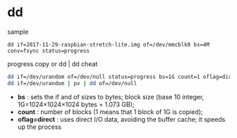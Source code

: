 
# dd

sample

```
dd if=2017-11-29-raspbian-stretch-lite.img of=/dev/mmcblk0 bs=4M conv=fsync status=progress
```

progress copy or dd | dd cheat

```bash
dd if=/dev/urandom of=/dev/null status=progress bs=1G count=1 oflag=direct
dd if=/dev/urandom | pv | dd of=/dev/null
```
- **bs** : sets the if and of sizes to bytes; block size (base 10 integer, 1G=1024×1024×1024 bytes = 1.073 GB);
- **count** : number of blocks (1 means that 1 block of 1G is copied);
- **oflag=direct** : uses direct I/O data, avoiding the buffer cache; it speeds up the process
